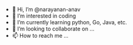 - 👋 Hi, I’m @narayanan-anav
- 👀 I’m interested in coding
- 🌱 I’m currently learning python, Go, Java, etc.
- 💞️ I’m looking to collaborate on ...
- 📫 How to reach me ...

<!---
narayanan-anav/narayanan-anav is a ✨ special ✨ repository because its `README.md` (this file) appears on your GitHub profile.
You can click the Preview link to take a look at your changes.
--->
